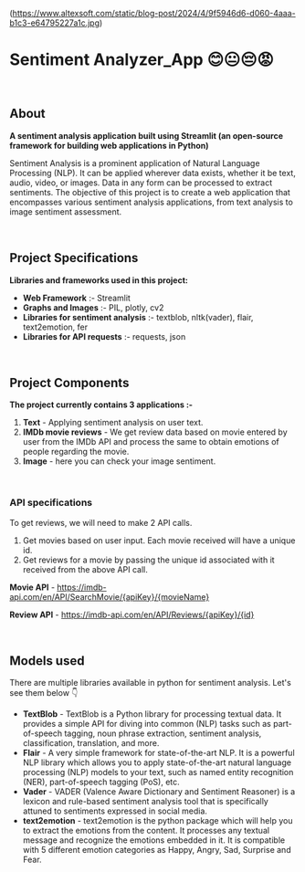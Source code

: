 (https://www.altexsoft.com/static/blog-post/2024/4/9f5946d6-d060-4aaa-b1c3-e64795227a1c.jpg)
<br>

# Sentiment Analyzer_App 😊😐😔😡

<br>

## About
**A sentiment analysis application built using Streamlit (an open-source framework for building web applications in Python)**

Sentiment Analysis is a prominent application of Natural Language Processing (NLP). It can be applied wherever data exists, whether it be text, audio, video, or images. Data in any form can be processed to extract sentiments. The objective of this project is to create a web application that encompasses various sentiment analysis applications, from text analysis to image sentiment assessment.

<br>

## Project Specifications

**Libraries and frameworks used in this project:**
- **Web Framework** :- Streamlit
- **Graphs and Images** :- PIL, plotly, cv2
- **Libraries for sentiment analysis** :- textblob, nltk(vader), flair, text2emotion, fer
- **Libraries for API requests** :- requests, json

<br>

## Project Components

**The project currently contains 3 applications :-**
1. **Text** - Applying sentiment analysis on user text.
2. **IMDb movie reviews** - We get review data based on movie entered by user from the IMDb API and process the same to obtain emotions of people regarding the movie.
3. **Image** - here you can check your image sentiment.

<br>

### **API specifications**
To get reviews, we will need to make 2 API calls. 
1. Get movies based on user input. Each movie received will have a unique id.
2. Get reviews for a movie by passing the unique id associated with it received from the above API call.


**Movie API** - https://imdb-api.com/en/API/SearchMovie/{apiKey}/{movieName}    
    
**Review API** - https://imdb-api.com/en/API/Reviews/{apiKey}/{id}

<br>

## Models used
There are multiple libraries available in python for sentiment analysis. Let's see them below 👇

- **TextBlob** - TextBlob is a Python library for processing textual data. It provides a simple API for diving into common (NLP) tasks such as part-of-speech tagging, noun phrase extraction, sentiment analysis, classification, translation, and more.
- **Flair** - A very simple framework for state-of-the-art NLP. It is a powerful NLP library which allows you to apply state-of-the-art natural language processing (NLP) models to your text, such as named entity recognition (NER), part-of-speech tagging (PoS), etc.
- **Vader** - VADER (Valence Aware Dictionary and Sentiment Reasoner) is a lexicon and rule-based sentiment analysis tool that is specifically attuned to sentiments expressed in social media. 
- **text2emotion** - text2emotion is the python package which will help you to extract the emotions from the content. It processes any textual message and recognize the emotions embedded in it. It is compatible with 5 different emotion categories as Happy, Angry, Sad, Surprise and Fear.

